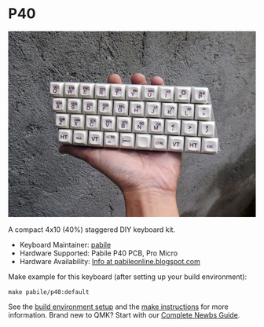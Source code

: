 # P40 

![prototype photo1](https://github.com/pabile/Pabile40/blob/master/_bak/web-DSCN9033.jpg)

A compact 4x10 (40%) staggered DIY keyboard kit.

* Keyboard Maintainer: [pabile](https://github.com/pabile)
* Hardware Supported: Pabile P40 PCB, Pro Micro
* Hardware Availability: [Info at pabileonline.blogspot.com](https://pabileonline.blogspot.com/search/label/p40)

Make example for this keyboard (after setting up your build environment):

    make pabile/p40:default


See the [build environment setup](https://docs.qmk.fm/#/getting_started_build_tools) and the [make instructions](https://docs.qmk.fm/#/getting_started_make_guide) for more information. Brand new to QMK? Start with our [Complete Newbs Guide](https://docs.qmk.fm/#/newbs).
